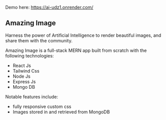 Demo here: https://ai-udz1.onrender.com/

## Amazing Image
Harness the power of Artificial Intelligence to render beautiful images, and share them with the community.

Amazing Image is a full-stack MERN app built from scratch with the following technologies:

- React Js
- Tailwind Css
- Node Js
- Express Js
- Mongo DB


Notable features include:
- fully responsive custom css 
- Images stored in and retrieved from MongoDB

